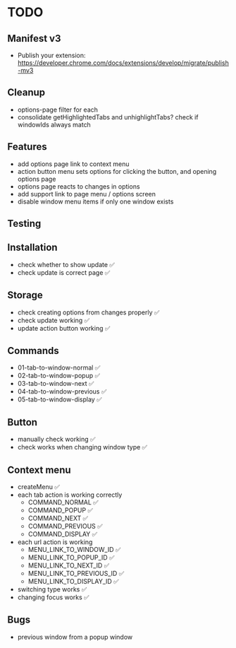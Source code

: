# TODO

## Manifest v3

- Publish your extension: https://developer.chrome.com/docs/extensions/develop/migrate/publish-mv3

## Cleanup

- options-page filter for each
- consolidate getHighlightedTabs and unhighlightTabs? check if windowIds always match

## Features

- add options page link to context menu
- action button menu sets options for clicking the button, and opening options page
- options page reacts to changes in options
- add support link to page menu / options screen
- disable window menu items if only one window exists

## Testing

## Installation

- check whether to show update ✅
- check update is correct page ✅

## Storage

- check creating options from changes properly ✅
- check update working ✅
- update action button working ✅

## Commands

- 01-tab-to-window-normal ✅
- 02-tab-to-window-popup ✅
- 03-tab-to-window-next ✅
- 04-tab-to-window-previous ✅
- 05-tab-to-window-display ✅

## Button

- manually check working ✅
- check works when changing window type ✅

## Context menu

- createMenu ✅
- each tab action is working correctly
  - COMMAND_NORMAL ✅
  - COMMAND_POPUP ✅
  - COMMAND_NEXT ✅
  - COMMAND_PREVIOUS ✅
  - COMMAND_DISPLAY ✅
- each url action is working
  - MENU_LINK_TO_WINDOW_ID ✅
  - MENU_LINK_TO_POPUP_ID ✅
  - MENU_LINK_TO_NEXT_ID ✅
  - MENU_LINK_TO_PREVIOUS_ID ✅
  - MENU_LINK_TO_DISPLAY_ID ✅
- switching type works ✅
- changing focus works ✅

## Bugs

- previous window from a popup window
